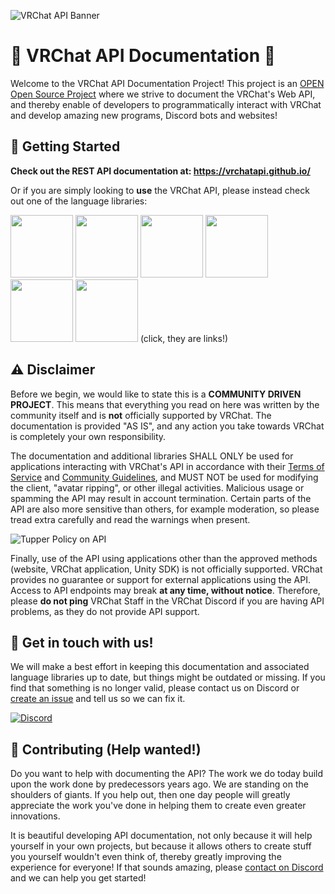 ![VRChat API Banner](/assets/img/api_banner_1500x400.png)

# 💙 VRChat API Documentation 💙

Welcome to the VRChat API Documentation Project! This project is an [OPEN Open Source Project](http://openopensource.org) where we strive to document the VRChat's Web API, and thereby enable of developers to programmatically interact with VRChat and develop amazing new programs, Discord bots and websites!

## 🔰 Getting Started

**Check out the REST API documentation at: https://vrchatapi.github.io/**

Or if you are simply looking to **use** the VRChat API, please instead check out one of the language libraries:

[<img src="https://cdn.jsdelivr.net/gh/devicons/devicon/icons/nodejs/nodejs-original.svg" width="100">](https://github.com/vrchatapi/vrchatapi-javascript)
[<img src="https://cdn.jsdelivr.net/gh/devicons/devicon/icons/python/python-original.svg" width="100">](https://github.com/vrchatapi/vrchatapi-python)
[<img src="https://cdn.jsdelivr.net/gh/devicons/devicon/icons/java/java-original.svg" width="100">](https://github.com/vrchatapi/vrchatapi-java)
[<img src="https://cdn.jsdelivr.net/gh/devicons/devicon/icons/dart/dart-original.svg" width="100">](https://github.com/vrchatapi/vrchatapi-dart)
[<img src="https://cdn.jsdelivr.net/gh/devicons/devicon/icons/rust/rust-plain.svg" width="100">](https://github.com/vrchatapi/vrchatapi-rust)
[<img src="https://cdn.jsdelivr.net/gh/devicons/devicon/icons/csharp/csharp-original.svg" width="100">](https://github.com/vrchatapi/vrchatapi-csharp)
(click, they are links!)

## ⚠️ Disclaimer

Before we begin, we would like to state this is a **COMMUNITY DRIVEN PROJECT**.
This means that everything you read on here was written by the community itself and is **not** officially supported by VRChat.
The documentation is provided "AS IS", and any action you take towards VRChat is completely your own responsibility.

The documentation and additional libraries SHALL ONLY be used for applications interacting with VRChat's API in accordance
with their [Terms of Service](https://hello.vrchat.com/legal) and [Community Guidelines](https://hello.vrchat.com/community-guidelines), and MUST NOT be used for modifying the client, "avatar ripping", or other illegal activities.
Malicious usage or spamming the API may result in account termination.
Certain parts of the API are also more sensitive than others, for example moderation, so please tread extra carefully and read the warnings when present.

![Tupper Policy on API](https://i.imgur.com/yLlW7Ok.png)

Finally, use of the API using applications other than the approved methods (website, VRChat application, Unity SDK) is not officially supported.
VRChat provides no guarantee or support for external applications using the API. Access to API endpoints may break **at any time, without notice**.
Therefore, please **do not ping** VRChat Staff in the VRChat Discord if you are having API problems, as they do not provide API support.

## 👋 Get in touch with us!

We will make a best effort in keeping this documentation and associated language libraries up to date, but things might be outdated or missing.
If you find that something is no longer valid, please contact us on Discord or [create an issue](https://github.com/vrchatapi/specification/issues) and tell us so we can fix it.

[![Discord](https://img.shields.io/static/v1?label=vrchatapi&message=discord&color=blueviolet&style=for-the-badge)](https://discord.gg/qjZE9C9fkB)

## 💖 Contributing (Help wanted!)

Do you want to help with documenting the API? The work we do today build upon the work done by predecessors years ago. We are standing on the shoulders of giants. If you help out, then one day people will greatly appreciate the work you've done in helping them to create even greater innovations.

It is beautiful developing API documentation, not only because it will help yourself in your own projects, but because it allows others to create stuff you yourself wouldn't even think of, thereby greatly improving the experience for everyone! If that sounds amazing, please [contact on Discord](https://discord.gg/qjZE9C9fkB) and we can help you get started!